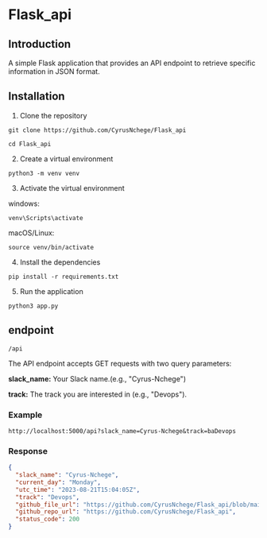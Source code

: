 # Flask_api

## Introduction
A simple Flask application that provides an API endpoint to retrieve specific information in JSON format.

## Installation
1. Clone the repository
``` 
git clone https://github.com/CyrusNchege/Flask_api

cd Flask_api
```
2. Create a virtual environment
```
python3 -m venv venv
```
3. Activate the virtual environment

windows:
```
venv\Scripts\activate
```
macOS/Linux:
```
source venv/bin/activate
```
4. Install the dependencies
```
pip install -r requirements.txt
```
5. Run the application
```
python3 app.py
```

## endpoint

```
/api
```

The API endpoint accepts GET requests with two query parameters:

**slack_name:** Your Slack name.(e.g., "Cyrus-Nchege")

**track:** The track you are interested in (e.g., "Devops").

### Example

```
http://localhost:5000/api?slack_name=Cyrus-Nchege&track=baDevops

```
### Response

``` json
{
  "slack_name": "Cyrus-Nchege",
  "current_day": "Monday",
  "utc_time": "2023-08-21T15:04:05Z",
  "track": "Devops",
  "github_file_url": "https://github.com/CyrusNchege/Flask_api/blob/main/app.py",
  "github_repo_url": "https://github.com/CyrusNchege/Flask_api",
  "status_code": 200
}
```

